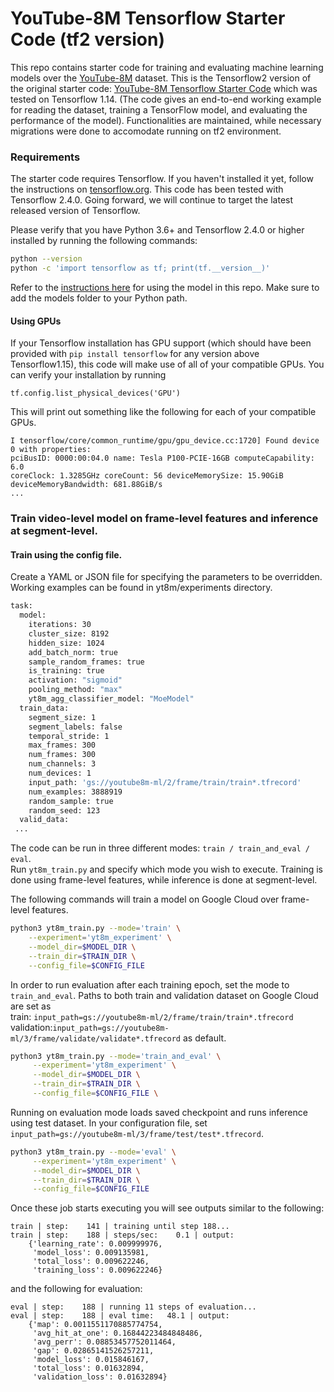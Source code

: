 # YouTube-8M Tensorflow Starter Code (tf2 version)

This repo contains starter code for training and evaluating machine learning
models over the [YouTube-8M](https://research.google.com/youtube8m/) dataset. 
This is the Tensorflow2 version of the original starter code: 
[YouTube-8M Tensorflow Starter Code](https://github.com/google/youtube-8m) which was tested on Tensorflow 1.14. (The code gives an end-to-end working example for reading the
dataset, training a TensorFlow model, and evaluating the performance of the
model). Functionalities are maintained, while necessary migrations were done to accomodate running on tf2 environment.

### Requirements

The starter code requires Tensorflow. If you haven't installed it yet, follow
the instructions on [tensorflow.org](https://www.tensorflow.org/install/). This
code has been tested with Tensorflow 2.4.0. Going forward, we will continue to
target the latest released version of Tensorflow.

Please verify that you have Python 3.6+ and Tensorflow 2.4.0 or higher installed
by running the following commands:

```sh
python --version
python -c 'import tensorflow as tf; print(tf.__version__)'
```

Refer to the [instructions here](https://github.com/tensorflow/models/tree/master/official#running-the-models)
for using the model in this repo. Make sure to add the models folder to your Python path.

#### Using GPUs

If your Tensorflow installation has GPU support (which should have been provided with  `pip
install tensorflow` for any version above Tensorflow1.15), this code will make use of all of your compatible GPUs.
You can verify your installation by running

```
tf.config.list_physical_devices('GPU')
```

This will print out something like the following for each of your compatible
GPUs.

```
I tensorflow/core/common_runtime/gpu/gpu_device.cc:1720] Found device 0 with properties:
pciBusID: 0000:00:04.0 name: Tesla P100-PCIE-16GB computeCapability: 6.0
coreClock: 1.3285GHz coreCount: 56 deviceMemorySize: 15.90GiB deviceMemoryBandwidth: 681.88GiB/s
...
```


### Train video-level model on frame-level features and inference at segment-level.

#### Train using the config file.
Create a YAML or JSON file for specifying the parameters to be overridden.
Working examples can be found in yt8m/experiments directory.
```sh
task:
  model:
    iterations: 30
    cluster_size: 8192
    hidden_size: 1024
    add_batch_norm: true
    sample_random_frames: true
    is_training: true
    activation: "sigmoid"
    pooling_method: "max"
    yt8m_agg_classifier_model: "MoeModel"
  train_data:
    segment_size: 1
    segment_labels: false
    temporal_stride: 1
    max_frames: 300
    num_frames: 300
    num_channels: 3
    num_devices: 1
    input_path: 'gs://youtube8m-ml/2/frame/train/train*.tfrecord'
    num_examples: 3888919
    random_sample: true
    random_seed: 123
  valid_data:
 ...
```

The code can be run in three different modes: `train / train_and_eval / eval`.   
Run `yt8m_train.py` and specify which mode you wish to execute. Training is done
using frame-level features, while inference is done at segment-level.

The following commands will train a model on Google Cloud over frame-level
features.

```bash
python3 yt8m_train.py --mode='train' \
    --experiment='yt8m_experiment' \
    --model_dir=$MODEL_DIR \
    --train_dir=$TRAIN_DIR \
    --config_file=$CONFIG_FILE
```

In order to run evaluation after each training epoch, set the mode to `train_and_eval`.
Paths to both train and validation dataset on Google Cloud are set as    
train: `input_path=gs://youtube8m-ml/2/frame/train/train*.tfrecord`   
validation:`input_path=gs://youtube8m-ml/3/frame/validate/validate*.tfrecord`
as default. 

```bash
python3 yt8m_train.py --mode='train_and_eval' \
     --experiment='yt8m_experiment' \
     --model_dir=$MODEL_DIR \
     --train_dir=$TRAIN_DIR \
     --config_file=$CONFIG_FILE \
```

Running on evaluation mode loads saved checkpoint and runs inference using test dataset. 
In your configuration file, 
set `input_path=gs://youtube8m-ml/3/frame/test/test*.tfrecord`.

```bash
python3 yt8m_train.py --mode='eval' \
     --experiment='yt8m_experiment' \
     --model_dir=$MODEL_DIR \
     --train_dir=$TRAIN_DIR \
     --config_file=$CONFIG_FILE
```


Once these job starts executing you will see outputs similar to the following:
```
train | step:    141 | training until step 188... 
train | step:    188 | steps/sec:    0.1 | output:       
    {'learning_rate': 0.009999976,                                         
     'model_loss': 0.009135981,   
     'total_loss': 0.009622246,                                      
     'training_loss': 0.009622246} 
```

and the following for evaluation:

```
eval | step:    188 | running 11 steps of evaluation...
eval | step:    188 | eval time:   48.1 | output:            
    {'map': 0.0011551170885774754,                         
     'avg_hit_at_one': 0.16844223484848486,  
     'avg_perr': 0.08853457752011464,    
     'gap': 0.02865141526257211, 
     'model_loss': 0.015846167,             
     'total_loss': 0.01632894,                                            
     'validation_loss': 0.01632894}
```
